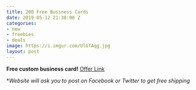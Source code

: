 ```yaml
---
title: 200 Free Business Cards
date: 2019-05-12 21:38:00 Z
categories:
- new
- freebies
- deals
image: https://i.imgur.com/UlGTAqg.jpg
layout: post
---
```


**Free custom business card!**
[Offer Link](https://www.4over4.com/printing/free-business-cards?PageSpeed=noscript)

\**Website will ask you to post on Facebook or Twitter to get free shipping*